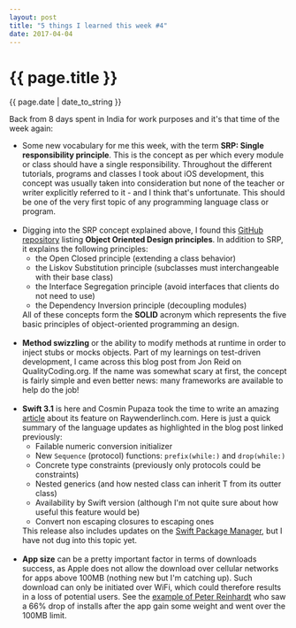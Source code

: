 ```yaml
---
layout: post
title: "5 things I learned this week #4"
date: 2017-04-04
---
```

<h1>{{ page.title }}</h1>
<p class="meta">{{ page.date | date_to_string }}</p>

<p>Back from 8 days spent in India for work purposes and it's that time of the week again:

<ul>
	<li>Some new vocabulary for me this week, with the term <strong>SRP: Single responsibility principle</strong>. This is the concept as per which every module or class should have a single responsibility. Throughout the different tutorials, programs and classes I took about iOS development, this concept was usually taken into consideration but none of the teacher or writer explicitly referred to it - and I think that's unfortunate. This should be one of the very first topic of any programming language class or program.</li>
  <br />
	<li>Digging into the SRP concept explained above, I found this <a href="https://github.com/ochococo/OOD-Principles-In-Swift" target="_blank">GitHub repository</a> listing <strong>Object Oriented Design principles</strong>. In addition to SRP, it explains the following principles:
	
  <ul>
    <li> the Open Closed principle (extending a class behavior)</li>
    <li> the Liskov Substitution principle (subclasses must interchangeable with their base class)</li>
    <li> the Interface Segregation principle (avoid interfaces that clients do not need to use)</li>
    <li> the Dependency Inversion principle (decoupling modules)</li>
   </ul>
  All of these concepts form the <strong>SOLID</strong> acronym which represents the five basic principles of object-oriented programming an design.</li>
  <br />
  <li><strong>Method swizzling</strong> or the ability to modify methods at runtime in order to inject stubs or mocks objects. Part of my learnings on test-driven development, I came across this blog post from Jon Reid on QualityCoding.org. If the name was somewhat scary at first, the concept is fairly simple and even better news: many frameworks are available to help do the job!</li>
  <br />
	<li><strong>Swift 3.1</strong> is here and Cosmin Pupaza took the time to write an amazing <a href="https://www.raywenderlich.com/156352/whats-new-in-swift-3-1" target="_blank">article</a> about its feature on Raywenderlinch.com. Here is just a quick summary of the language updates as highlighted in the blog post linked previously:
  <ul>	
    <li>Failable numeric conversion initializer</li>
    <li>New <code>Sequence</code> (protocol) functions: <code>prefix(while:)</code> and <code>drop(while:)</code></li>
    <li>Concrete type constraints (previously only protocols could be constraints)</li>
    <li>Nested generics (and how nested class can inherit T from its outter class)</li>
    <li>Availability by Swift version (although I'm not quite sure about how useful this feature would be)</li>
    <li>Convert non escaping closures to escaping ones</li>
  </ul>
  This release also includes updates on the <a href="https://swift.org/package-manager/" target="_blank">Swift Package Manager</a>, but I have not dug into this topic yet.</li>
  <br />
	<li><strong>App size</strong> can be a pretty important factor in terms of downloads success, as Apple does not allow the download over cellular networks for apps above 100MB (nothing new but I'm catching up). Such download can only be initiated over WiFi, which could therefore results in a loss of potential users. See the <a href="https://segment.com/blog/mobile-app-size-effect-on-downloads/" target="_blank">example of Peter Reinhardt</a> who saw a 66% drop of installs after the app gain some weight and went over the 100MB limit.</li>
</ul></p>
